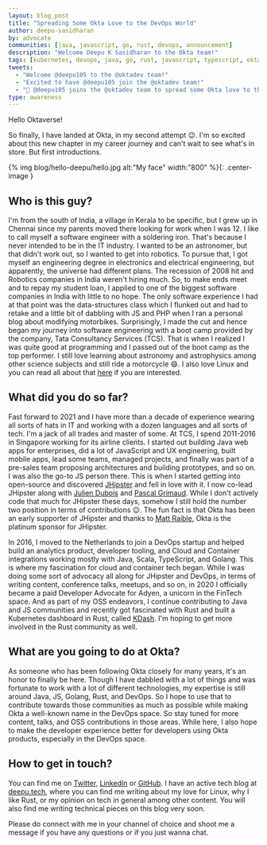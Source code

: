 ```yaml
---
layout: blog_post
title: "Spreading Some Okta Love to the DevOps World"
author: deepu-sasidharan
by: advocate
communities: [java, javascript, go, rust, devops, announcement]
description: "Welcome Deepu K Sasidharan to the Okta team!"
tags: [kubernetes, devops, java, go, rust, javascript, typescript, okta]
tweets:
  - "Welcome @deepu105 to the @oktadev team!"
  - "Excited to have @deepu105 join the @oktadev team!"
  - "🎉 @deepu105 joins the @oktadev team to spread some Okta love to the DevOps world"
type: awareness
---
```


Hello Oktaverse!

So finally, I have landed at Okta, in my second attempt 😉. I'm so excited about this new chapter in my career journey and can't wait to see what's in store. But first introductions.

{% img blog/hello-deepu/hello.jpg alt:"My face" width:"800" %}{: .center-image }

## Who is this guy?

I'm from the south of India, a village in Kerala to be specific, but I grew up in Chennai since my parents moved there looking for work when I was 12. I like to call myself a software engineer with a soldering iron. That's because I never intended to be in the IT industry. I wanted to be an astronomer, but that didn't work out, so I wanted to get into robotics. To pursue that, I got myself an engineering degree in electronics and electrical engineering, but apparently, the universe had different plans. The recession of 2008 hit and Robotics companies in India weren't hiring much. So, to make ends meet and to repay my student loan, I applied to one of the biggest software companies in India with little to no hope. The only software experience I had at that point was the data-structures class which I flunked out and had to retake and a little bit of dabbling with JS and PHP when I ran a personal blog about modifying motorbikes. Surprisingly, I made the cut and hence began my journey into software engineering with a boot camp provided by the company, Tata Consultancy Services (TCS). That is when I realized I was quite good at programming and I passed out of the boot camp as the top performer. I still love learning about astronomy and astrophysics among other science subjects and still ride a motorcycle 😄. I also love Linux and you can read all about that [here](https://deepu.tech/the-state-of-linux-on-desktops/) if you are interested.

## What did you do so far?

Fast forward to 2021 and I have more than a decade of experience wearing all sorts of hats in IT and working with a dozen languages and all sorts of tech. I'm a jack of all trades and master of some. At TCS, I spend 2011-2016 in Singapore working for its airline clients. I started out building Java web apps for enterprises, did a lot of JavaScript and UX engineering, built mobile apps, lead some teams, managed projects, and finally was part of a pre-sales team proposing architectures and building prototypes, and so on. I was also the go-to JS person there. This is when I started getting into open-source and discovered [JHipster](https://www.jhipster.tech/) and fell in love with it. I now co-lead JHipster along with [Julien Dubois](https://twitter.com/juliendubois) and [Pascal Grimaud](https://twitter.com/pascalgrimaud). While I don't actively code that much for JHipster these days, somehow I still hold the number two position in terms of contributions 😉. The fun fact is that Okta has been an early supporter of JHipster and thanks to [Matt Raible](https://developer.okta.com/blog/authors/matt-raible/), Okta is the platinum sponsor for JHipster.

In 2016, I moved to the Netherlands to join a DevOps startup and helped build an analytics product, developer tooling, and Cloud and Container integrations working mostly with Java, Scala, TypeScript, and Golang. This is where my fascination for cloud and container tech began. While I was doing some sort of advocacy all along for JHipster and DevOps, in terms of writing content, conference talks, meetups, and so on, in 2020 I officially became a paid Developer Advocate for Adyen, a unicorn in the FinTech space. And as part of my OSS endeavors, I continue contributing to Java and JS communities and recently got fascinated with Rust and built a Kubernetes dashboard in Rust, called [KDash](https://kdash.cli.rs/). I'm hoping to get more involved in the Rust community as well.

## What are you going to do at Okta?

As someone who has been following Okta closely for many years, it's an honor to finally be here. Though I have dabbled with a lot of things and was fortunate to work with a lot of different technologies, my expertise is still around Java, JS, Golang, Rust, and DevOps. So I hope to use that to contribute towards those communities as much as possible while making Okta a well-known name in the DevOps space. So stay tuned for more content, talks, and OSS contributions in those areas. While here, I also hope to make the developer experience better for developers using Okta products, especially in the DevOps space.

## How to get in touch?

You can find me on [Twitter](https://twitter.com/deepu105), [LinkedIn](https://www.linkedin.com/in/deepu05) or [GitHub](https://github.com/deepu105). I have an active tech blog at [deepu.tech](https://deepu.tech/blogs/), where you can find me writing about my love for Linux, why I like Rust, or my opinion on tech in general among other content. You will also find me writing technical pieces on this blog very soon.

Please do connect with me in your channel of choice and shoot me a message if you have any questions or if you just wanna chat.

